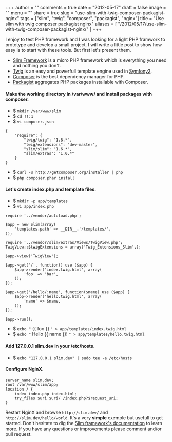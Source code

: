 +++
author = ""
comments = true
date = "2012-05-17"
draft = false
image = ""
menu = ""
share = true
slug = "use-slim-with-twig-composer-packagist-nginx"
tags = ["slim", "twig", "composer", "packagist", "nginx"]
title = "Use slim with twig composer packagist nginx"
aliases = [
    "/2012/05/17/use-slim-with-twig-composer-packagist-nginx/"
]
+++

I enjoy to test PHP framework and I was looking for a light PHP framwork to prototype and develop a small project. I will write a little post to show how easy is to start with these tools. But first let's present them. <!--more-->

* [Slim Framework](http://www.slimframework.com/) is a micro PHP framework which is everything you need and nothing you don't.
* [Twig](http://twig.sensiolabs.org/) is an easy and powerfull template engine used in [Symfony2](http://symfony.com/).
* [Composer](http://getcomposer.org/) is the best dependency manager for PHP.
* [Packagist](http://packagist.org/) aggregates PHP packages installable with Composer.

#### Make the working directory in /var/www/ and install packages with composer.
* $ `mkdir /var/www/slim`
* $ `cd !!:1`
* $ `vi composer.json`

<pre><code class="json">{
    "require": {
        "twig/twig": "1.8.*",
        "twig/extensions": "dev-master",
        "slim/slim": "1.6.*",
        "slim/extras": "1.0.*"
    }
}
</code></pre>

* $ `curl -s http://getcomposer.org/installer | php`
* $ `php composer.phar install`

#### Let's create index.php and template files.
* $ `mkdir -p app/templates`
* $ `vi app/index.php`

<pre><code class="language-php">require '../vendor/autoload.php';
    
$app = new Slim(array(
    'templates.path' => __DIR__.'/templates/',
));

require '../vendor/slim/extras/Views/TwigView.php';
TwigView::$twigExtensions = array('Twig_Extensions_Slim',);

$app->view('TwigView');

$app->get('/', function() use ($app) {
    $app->render('index.twig.html', array(
        'foo' => 'bar',
    ));
});

$app->get('/hello/:name', function($name) use ($app) {
    $app->render('hello.twig.html', array(
        'name' => $name,
    ));
});

$app->run();
</code></pre>

* $ `echo "` \{\{ foo }} `" > app/templates/index.twig.html`
* $ `echo "` Hello \{\{ name }}! `" > app/templates/hello.twig.html`

#### Add 127.0.0.1 slim.dev in your /etc/hosts.
* $ `echo "127.0.0.1 slim.dev" | sudo tee -a /etc/hosts`

#### Configure NginX.

<pre><code class="nginx">server_name slim.dev;
root /var/www/slim/app;
location / {
    index index.php index.html;
    try_files $uri $uri/ /index.php?$request_uri;
}
</code></pre>

Restart NginX and browse `http://slim.dev/` and `http://slim.dev/hello/world`. It's a very **simple** exemple but usefull to get started. Don't hesitate to dig the [Slim framework's documentation](http://www.slimframework.com/documentation/stable) to learn more. If you have any questions or improvements please comment and/or pull request.
